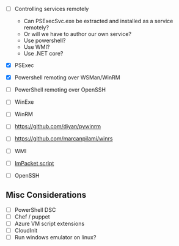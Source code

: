 - [ ] Controlling services remotely
  - Can PSExecSvc.exe be extracted and installed as a service remotely?
  - Or will we have to author our own service?
  - Use powershell?
  - Use WMI?
  - Use .NET core?


- [x] PSExec
- [x] Powershell remoting over WSMan/WinRM
- [ ] PowerShell remoting over OpenSSH
- [ ] WinExe
- [ ] WinRM
- [ ] https://github.com/diyan/pywinrm
- [ ] https://github.com/marcanpilami/winrs
- [ ] WMI
- [ ] [ImPacket script](https://github.com/SecureAuthCorp/impacket)
- [ ] OpenSSH


## Misc Considerations

- [ ] PowerShell DSC
- [ ] Chef / puppet
- [ ] Azure VM script extensions
- [ ] CloudInit
- [ ] Run windows emulator on linux?